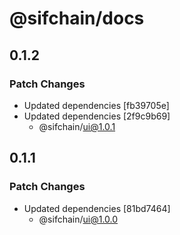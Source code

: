 # @sifchain/docs

## 0.1.2

### Patch Changes

- Updated dependencies [fb39705e]
- Updated dependencies [2f9c9b69]
  - @sifchain/ui@1.0.1

## 0.1.1

### Patch Changes

- Updated dependencies [81bd7464]
  - @sifchain/ui@1.0.0
